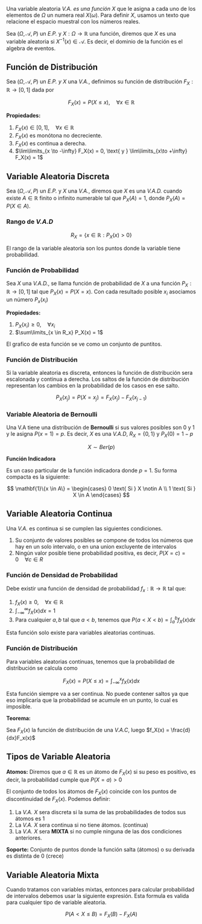 Una variable aleatoria *V.A. es una función* $X$ que le asigna a cada uno de los elementos de $\Omega$ un numera real $X(\omega)$. Para definir $X$, usamos un texto que relacione el espacio muestral con los números reales.

Sea $(\Omega, \mathscr A, P)$ un *E.P.* y $X: \Omega \to \mathbb{R}$ una función, diremos que $X$ es una variable aleatoria si $X^{-1} (x) \in \mathscr A$. Es decir, el dominio de la función es el algebra de eventos.

## Función de Distribución

Sea $(\Omega, \mathscr A, P)$ un *E.P. y* $X$ una *V.A.*, definimos su función de distribución $F_X: \mathbb{R} \to [0,1]$ dada por

$$
F_X(x) = P(X \leq x), \quad \forall x \in \mathbb{R}
$$

**Propiedades:**

1. $F_X(x) \in [0, 1], \quad \forall x \in \mathbb{R}$
2. $F_X(x)$ es monótona no decreciente.
3. $F_X(x)$ es continua a derecha.
4. $\lim\limits_{x \to -\infty} F_X(x) = 0, \text{ y } \lim\limits_{x\to +\infty} F_X(x) = 1$

## Variable Aleatoria Discreta

Sea $(\Omega, \mathscr A, P)$ un *E.P.* y $X$ una *V.A.*, diremos que $X$ es una *V.A.D.* cuando existe $A \in \mathbb{R}$ finito o infinito numerable tal que $P_X(A) = 1$, donde $P_X(A) = P(X \in A)$.

### Rango de *V.A.D*

$$
R_X = \{x \in \mathbb{R}: P_X(x) > 0\}
$$

El rango de la variable aleatoria son los puntos donde la variable tiene probabilidad.

### Función de Probabilidad

Sea $X$ una *V.A.D.*, se llama función de probabilidad de $X$ a una función $P_X: \mathbb{R} \to [0, 1]$ tal que $P_X(x) = P(X = x)$. Con cada resultado posible $x_i$ asociamos un número $P_x(x_i)$

**Propiedades:**

1. $P_X(x_i) \geq 0, \quad \forall x_i$
2. $\sum\limits_{x \in R_x} P_X(x) = 1$

El grafico de esta función se ve como un conjunto de puntitos.

### Función de Distribución

Si la variable aleatoria es discreta, entonces la función de distribución sera escalonada y continua a derecha. Los saltos de la función de distribución representan los cambios en la probabilidad de los casos en ese salto.

$$
P_X(x_j) = P(X = x_j) = F_X(x_j) - F_X(x_{j-1})
$$

### Variable Aleatoria de Bernoulli

Una V.A tiene una distribución de **Bernoulli** si sus valores posibles son $0$ y $1$ y le asigna $P(x=1) = p$. Es decir, $X$ es una *V.A.D*, $R_X = \{0, 1\}$ y $P_X(0) = 1 - p$

$$
X \sim Ber(p)
$$

**Función Indicadora**

Es un caso particular de la función indicadora donde $p = 1$. Su forma compacta es la siguiente:

$$
\mathbf{1}\{x \in A\} = \begin{cases}
0 \text{ Si } X \notin A \\
1 \text{ Si } X \in A
\end{cases}
$$

## Variable Aleatoria Continua

Una *V.A.* es continua si se cumplen las siguientes condiciones.

1. Su conjunto de valores posibles se compone de todos los números que hay en un solo intervalo, o en una union excluyente de intervalos
2. Ningún valor posible tiene probabilidad positiva, es decir, $P(X = c) = 0 \quad \forall c \in R$

### Función de Densidad de Probabilidad

Debe existir una función de densidad de probabilidad $f_x: \mathbb{R} \to \mathbb{R}$ tal que:

1. $f_X(x) \geq 0, \quad \forall x \in \mathbb{R}$
2. $\displaystyle \int_{-\infty}^\infty f_X(x) dx = 1$
3. Para cualquier $a, b$ tal que $a < b$, tenemos que $P(a < X < b) = \int_a^b f_X(x)dx$

Esta función solo existe para variables aleatorias continuas.

### Función de Distribución

Para variables aleatorias continuas, tenemos que la probabilidad de distribución se calcula como

$$
F_X(x) = P(X \leq x) = \int_{-\infty}^x f_X(x) dx
$$

Esta función siempre va a ser continua. No puede contener saltos ya que eso implicaría que la probabilidad se acumule en un punto, lo cual es imposible.

**Teorema:**

Sea $F_X(x)$ la función de distribución de una *V.A.C*, luego $f_X(x) = \frac{d}{dx}F_x(x)$

## Tipos de Variable Aleatoria

**Atomos:** Diremos que $a \in \mathbb{R}$ es un átomo de $F_X(x)$ si su peso es positivo, es decir, la probabilidad cumple que $P(X = a) > 0$

El conjunto de todos los átomos de $F_X(x)$ coincide con los puntos de discontinuidad de $F_X(x)$. Podemos definir:

1. La *V.A.* $X$ sera discreta si la suma de las probabilidades de todos sus átomos es $1$
2. La *V.A.* $X$ sera continua si no tiene átomos. (continua)
3. La *V.A.* $X$ sera **MIXTA** si no cumple ninguna de las dos condiciones anteriores.

**Soporte:** Conjunto de puntos donde la función salta (átomos) o su derivada es distinta de $0$ (crece)

## Variable Aleatoria Mixta

Cuando tratamos con variables mixtas, entonces para calcular probabilidad de intervalos debemos usar la siguiente expresión. Esta formula es valida para cualquier tipo de variable aleatoria.

$$
P(A < X \leq B) = F_X(B) - F_X(A)
$$
